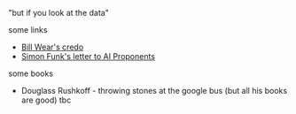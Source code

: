 "but if you look at the data"

some links

- [Bill Wear's credo](https://billwear.github.io/credo.html)
- [Simon Funk's letter to AI Proponents](https://sifter.org/~simon/journal/20130905.2.h.html)

some books

- Douglass Rushkoff - throwing stones at the google bus (but all his books are good)
tbc
